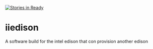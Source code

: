 [![Stories in Ready](https://badge.waffle.io/ii/iiedison.png?label=ready&title=Ready)](https://waffle.io/ii/iiedison)


# iiedison
A software build for the intel edison that con provision another edison
